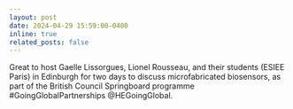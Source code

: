 ```yaml
---
layout: post
date: 2024-04-29 15:59:00-0400
inline: true
related_posts: false
---
```


Great to host Gaelle Lissorgues, Lionel Rousseau, and their students (ESIEE Paris) in Edinburgh for two days to discuss microfabricated biosensors, as part of the British Council Springboard programme #GoingGlobalPartnerships @HEGoingGlobal.

